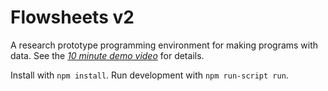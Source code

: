 #
# Flowsheets v2

A research prototype programming environment for making programs with data. See the *[10 minute demo video](https://www.youtube.com/watch?v=y1Ca5czOY7Q)* for details.

Install with `npm install`. Run development with `npm run-script run`.

